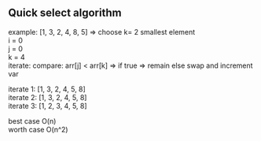 ## Quick select algorithm
example: [1, 3, 2, 4, 8, 5] => choose k= 2 smallest element
<br/>
i = 0 <br/>
j = 0 <br/>
k = 4 <br/>
iterate: compare: arr[j] < arr[k] => if true => remain else swap and increment var
<br/>

iterate 1: [1, 3, 2, 4, 5, 8] <br/>
iterate 2: [1, 3, 2, 4, 5, 8] <br/>
iterate 3: [1, 2, 3, 4, 5, 8] <br/>

best case O(n) <br/>
worth case O(n^2)